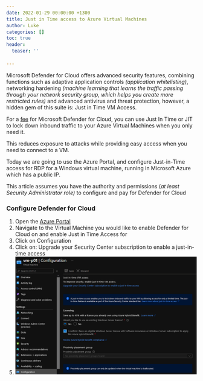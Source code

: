 ```yaml
---
date: 2022-01-29 00:00:00 +1300
title: Just in Time access to Azure Virtual Machines
author: Luke
categories: []
toc: true
header:
  teaser: ''

---
```

Microsoft Defender for Cloud offers advanced security features, combining functions such as adaptive application controls _(application whitelisting)_, networking hardening _(machine learning that learns the traffic passing through your network security group, which helps you create more restricted rules)_ and advanced antivirus and threat protection, however, a hidden gem of this suite is: Just in Time VM Access.

For a [fee](https://azure.microsoft.com/en-us/pricing/details/defender-for-cloud/ " Microsoft Defender for Cloud pricing") for Microsoft Defender for Cloud, you can use Just In Time or JIT to lock down inbound traffic to your Azure Virtual Machines when you only need it.

This reduces exposure to attacks while providing easy access when you need to connect to a VM.

Today we are going to use the Azure Portal, and configure Just-in-Time access for RDP for a Windows virtual machine, running in Microsoft Azure which has a public IP.

This article assumes you have the authority and permissions (_at least Security Administrator role)_ to configure and pay for Defender for Cloud

### Configure Defender for Cloud

1. Open the [Azure Portal](https://portal.azure.com/#home "Azure Portal")
2. Navigate to the Virtual Machine you would like to enable Defender for Cloud on and enable Just in Time Access for
3. Click on Configuration
4. Click on: Upgrade your Security Center subscription to enable a just-in-time access
5. ![](/uploads/azureportal-configurationinitialjit.png)
